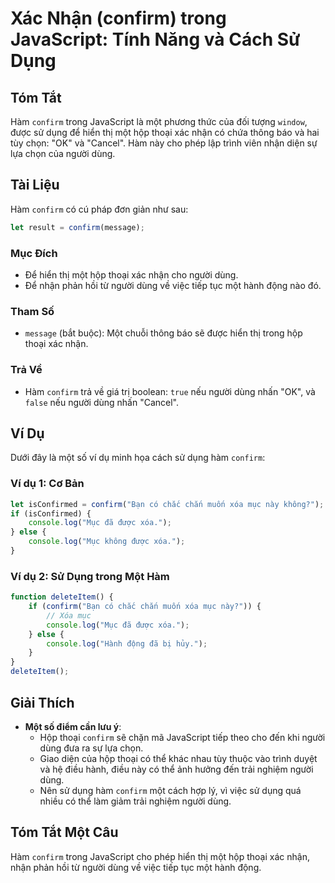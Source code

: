 <!--
Meta Description: # Xác Nhận (confirm) trong JavaScript: Tính Năng và Cách Sử Dụng ## Tóm Tắt Hàm `confirm` trong JavaScript là một phương thức của đối tượng `window`, ...
Meta Keywords: một, confirm, người, dùng, nhận
-->

# Xác Nhận (confirm) trong JavaScript: Tính Năng và Cách Sử Dụng

## Tóm Tắt
Hàm `confirm` trong JavaScript là một phương thức của đối tượng `window`, được sử dụng để hiển thị một hộp thoại xác nhận có chứa thông báo và hai tùy chọn: "OK" và "Cancel". Hàm này cho phép lập trình viên nhận diện sự lựa chọn của người dùng.

## Tài Liệu
Hàm `confirm` có cú pháp đơn giản như sau:

```javascript
let result = confirm(message);
```

### Mục Đích
- Để hiển thị một hộp thoại xác nhận cho người dùng.
- Để nhận phản hồi từ người dùng về việc tiếp tục một hành động nào đó.

### Tham Số
- `message` (bắt buộc): Một chuỗi thông báo sẽ được hiển thị trong hộp thoại xác nhận.

### Trả Về
- Hàm `confirm` trả về giá trị boolean: `true` nếu người dùng nhấn "OK", và `false` nếu người dùng nhấn "Cancel".

## Ví Dụ
Dưới đây là một số ví dụ minh họa cách sử dụng hàm `confirm`:

### Ví dụ 1: Cơ Bản
```javascript
let isConfirmed = confirm("Bạn có chắc chắn muốn xóa mục này không?");
if (isConfirmed) {
    console.log("Mục đã được xóa.");
} else {
    console.log("Mục không được xóa.");
}
```

### Ví dụ 2: Sử Dụng trong Một Hàm
```javascript
function deleteItem() {
    if (confirm("Bạn có chắc chắn muốn xóa mục này?")) {
        // Xóa mục
        console.log("Mục đã được xóa.");
    } else {
        console.log("Hành động đã bị hủy.");
    }
}
deleteItem();
```

## Giải Thích
- **Một số điểm cần lưu ý**:
  - Hộp thoại `confirm` sẽ chặn mã JavaScript tiếp theo cho đến khi người dùng đưa ra sự lựa chọn.
  - Giao diện của hộp thoại có thể khác nhau tùy thuộc vào trình duyệt và hệ điều hành, điều này có thể ảnh hưởng đến trải nghiệm người dùng.
  - Nên sử dụng hàm `confirm` một cách hợp lý, vì việc sử dụng quá nhiều có thể làm giảm trải nghiệm người dùng.

## Tóm Tắt Một Câu
Hàm `confirm` trong JavaScript cho phép hiển thị một hộp thoại xác nhận, nhận phản hồi từ người dùng về việc tiếp tục một hành động.